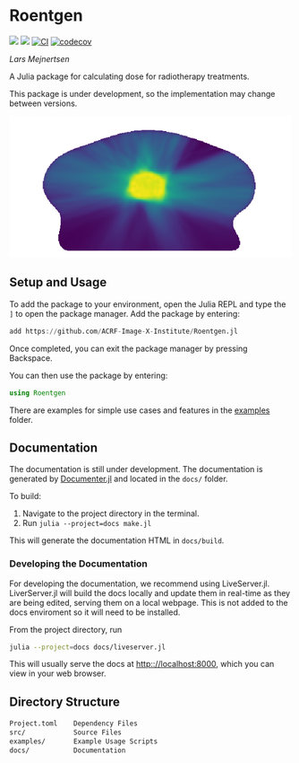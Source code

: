 # Roentgen
[![](https://img.shields.io/badge/docs-stable-blue.svg)](https://acrf-image-x-institute.github.io/Roentgen.jl/stable/)
[![](https://img.shields.io/badge/docs-dev-blue.svg)](https://acrf-image-x-institute.github.io/Roentgen.jl/dev/)
[![CI](https://github.com/ACRF-Image-X-Institute/Roentgen.jl/actions/workflows/CI.yml/badge.svg)](https://github.com/ACRF-Image-X-Institute/Roentgen.jl/actions/workflows/CI.yml)
[![codecov](https://codecov.io/gh/ACRF-Image-X-Institute/Roentgen.jl/branch/main/graph/badge.svg?token=FBOJ3CMLN9)](https://codecov.io/gh/ACRF-Image-X-Institute/Roentgen.jl)

*Lars Mejnertsen*

A Julia package for calculating dose for radiotherapy treatments.

This package is under development, so the implementation may change between versions.

![dose_recon_example](docs/src/assets/dose-reconstruction.png)

## Setup and Usage

To add the package to your environment, open the Julia REPL and type the `]` to open the package manager.
Add the package by entering:

```julia
add https://github.com/ACRF-Image-X-Institute/Roentgen.jl
```

Once completed, you can exit the package manager by pressing Backspace.

You can then use the package by entering:

```julia
using Roentgen
```

There are examples for simple use cases and features in the [examples](https://github.com/ACRF-Image-X-Institute/Roentgen.jl/tree/main/examples) folder.

## Documentation

The documentation is still under development.
The documentation is generated by [Documenter.jl](https://juliadocs.github.io/Documenter.jl/stable/) and located in the `docs/` folder.

To build:

1. Navigate to the project directory in the terminal.
2. Run `julia --project=docs make.jl`

This will generate the documentation HTML in `docs/build`.

### Developing the Documentation

For developing the documentation, we recommend using LiveServer.jl.
LiverServer.jl will build the docs locally and update them in real-time as they are being edited, serving them on a local webpage.
This is not added to the docs enviroment so it will need to be installed.

From the project directory, run
```sh
julia --project=docs docs/liveserver.jl
```
This will usually serve the docs at [http:://localhost:8000](http:://localhost:8000), which you can view in your web browser.

## Directory Structure

```
Project.toml	Dependency Files
src/			Source Files
examples/		Example Usage Scripts
docs/			Documentation
```

